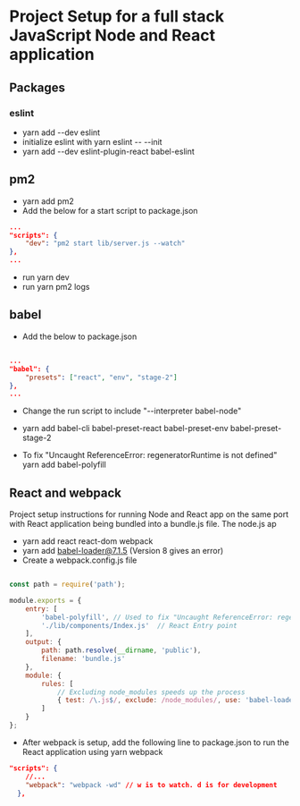 # Project Setup for a full stack JavaScript Node and React application

## Packages

### eslint
- yarn add --dev eslint
- initialize eslint with yarn eslint -- --init
- yarn add --dev eslint-plugin-react babel-eslint

## pm2
- yarn add pm2
- Add the below for a start script to package.json

```json
...
"scripts": {
    "dev": "pm2 start lib/server.js --watch"
},
...

```

- run yarn dev
- run yarn pm2 logs

## babel
- Add the below to package.json

```json

...
"babel": {
	"presets": ["react", "env", "stage-2"]
},
...

```

- Change the run script to include "--interpreter babel-node"

- yarn add babel-cli babel-preset-react babel-preset-env babel-preset-stage-2

- To fix "Uncaught ReferenceError: regeneratorRuntime is not defined" yarn add babel-polyfill

## React and webpack

Project setup instructions for running Node and React app on the same port with React application being bundled into a bundle.js file. The node.js ap

- yarn add react react-dom webpack
- yarn add babel-loader@7.1.5 (Version 8 gives an error)
- Create a webpack.config.js file

```javascript

const path = require('path');

module.exports = {
	entry: [
		'babel-polyfill', // Used to fix "Uncaught ReferenceError: regeneratorRuntime is not defined" error
		'./lib/components/Index.js'  // React Entry point
	],
	output: {
		path: path.resolve(__dirname, 'public'),
		filename: 'bundle.js'
	},
	module: {
		rules: [
			// Excluding node_modules speeds up the process
			{ test: /\.js$/, exclude: /node_modules/, use: 'babel-loader' }
		]
	}
};

```

- After webpack is setup, add the following line to package.json to run the React application using yarn webpack


```json
"scripts": {
	//...
	"webpack": "webpack -wd" // w is to watch. d is for development
  },

```

